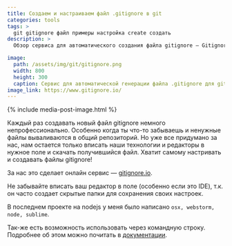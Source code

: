 ```yaml
---
title: Создаем и настраиваем файл .gitignore в git
categories: tools
tags: >
  git gitignore файл примеры настройка create создать
description: >
  Обзор сервиса для автоматического создания файла gitignore — Gitignore.io. Автоматическая настройка и примеры использования.

image:
  path: /assets/img/git/gitignore.png
  width: 800
  height: 300
  caption: Сервис для автоматической генерации файла .gitignore для git — gitignore.io
image_link: https://www.gitignore.io/
---
```


{% include media-post-image.html %}

Каждый раз создавать новый файл gitignore немного непрофессионально. Особенно когда ты что-то забываешь и ненужные файлы вываливаются в общий репозиторий. Но уже все придумано за нас, нам остается только вписать наши технологии и редакторы в нужное поле и скачать получившийся файл. Хватит самому настривать и создавать файлы gitignore!

За нас это сделает онлайн сервис — <a href="https://gitignore.io/">gitignore.io</a>.

Не забывайте вписать ваш редактор в поле (особенно если это IDE), т.к. он часто создает скрытые папки для сохранения своих настроек.

В последнем проекте на nodejs у меня было написано `osx, webstorm, node, sublime`.

Так-же есть возможность использовать через командную строку. Подробнее об этом можно почитать в <a href="https://www.gitignore.io/docs">документации</a>.
